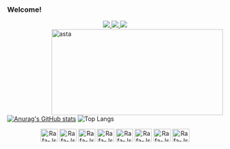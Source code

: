 ### Welcome!


<div align="center">
  <a href="https://www.linkedin.com/in/gabriel2ferreira/" target="_blank"><img src="https://img.shields.io/badge/LinkedIn-0077B5?style=for-the-badge&logo=linkedin&logoColor=white">
  <a href="mailto:gabrielffz15@gmail.com" target="_blank"><img src="https://img.shields.io/badge/Gmail-D14836?style=for-the-badge&logo=gmail&logoColor=white)">
  <a href="https://www.instagram.com/linkomori/" target="_blank"><img src="https://img.shields.io/badge/Instagram-E4405F?style=for-the-badge&logo=instagram&logoColor=white">
</div>
    
  <div>
  <img align="center" alt="asta" height="1" width="1000" style="border-radius:0px;" src="https://64.media.tumblr.com/9450765e9b44d4f9a6e93ccf8ccdff61/4fc0a3bbcd7fccb8-3c/s400x600/021c7745f96e33b1027c244c5ea017e14d9af23b.gif">
</div>
    
  <div>
<img align="right" alt="asta" height="200" width="400" style="border-radius:0px;" src=https://media.discordapp.net/attachments/1146038064846733362/1146757101671157790/F2016670-3D95-488E-A282-B3C5CFF878A4.gif>
</div>

[![Anurag's GitHub stats](https://github-readme-stats-sigma-five.vercel.app/api?username=gabriel1ferreira&show_icons=true&theme=algolia)](https://github.com/gabriel1ferreira/github-readme-stats)
![Top Langs](https://github-readme-stats-sigma-five.vercel.app/api/top-langs/?username=gabriel1ferreira&langs_count=8&theme=algolia)

<div>
  <img align="center" alt="asta" height="1" width="1000" style="border-radius:0px;" src="https://64.media.tumblr.com/9450765e9b44d4f9a6e93ccf8ccdff61/4fc0a3bbcd7fccb8-3c/s400x600/021c7745f96e33b1027c244c5ea017e14d9af23b.gif">
</div>

<div align="center">
<img align="center" alt="Rafa-Js" Height="30" width="40" src="https://cdn.jsdelivr.net/gh/devicons/devicon/icons/javascript/javascript-original.svg"/>
<img align="center" alt="Rafa-Js" Height="30" width="40" src="https://cdn.jsdelivr.net/gh/devicons/devicon/icons/typescript/typescript-plain.svg" />
<img align="center" alt="Rafa-Js" Height="30" width="40" src="https://cdn.jsdelivr.net/gh/devicons/devicon/icons/nodejs/nodejs-original.svg" />
<img align="center" alt="Rafa-Js" Height="30" width="40" src="https://cdn.jsdelivr.net/gh/devicons/devicon/icons/java/java-original.svg">
<img align="center" alt="Rafa-Js" Height="30" width="40" src="https://cdn.jsdelivr.net/gh/devicons/devicon/icons/cplusplus/cplusplus-original.svg" />
<img align="center" alt="Rafa-Js" Height="30" width="40" src="https://cdn.jsdelivr.net/gh/devicons/devicon/icons/html5/html5-original.svg" />
<img align="center" alt="Rafa-Js" Height="30" width="40" src="https://cdn.jsdelivr.net/gh/devicons/devicon/icons/css3/css3-original.svg" />
<img align="center" alt="Rafa-Js" Height="30" width="40" src="https://cdn.jsdelivr.net/gh/devicons/devicon/icons/mysql/mysql-original.svg" />       
 </div>
